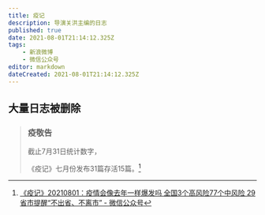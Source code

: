 ```yaml
---
title: 疫记
description: 导演关洪主编的日志
published: true
date: 2021-08-01T21:14:12.325Z
tags:
    - 新浪微博
    - 微信公众号
editor: markdown
dateCreated: 2021-08-01T21:14:12.325Z
---
```


## 大量日志被删除

> ### 疫敬告
>
> 截止7月31日统计数字，  
>
> 《疫记》七月份发布31篇存活15篇。[^20210801]

[^20210801]: [《疫记》20210801：疫情会像去年一样爆发吗 全国3个高风险77个中风险 29省市提醒“不出省、不离市” - 微信公众号](https://web.archive.org/web/20210801130843/https://mp.weixin.qq.com/s/RIN4fxpRcBpJgZ2hkkGnlQ)

<!--
[关你妹史的微博_微博](https://web.archive.org/web/20210801130243if_/https://weibo.com/u/6506455536?is_all=1#_0)
-->
